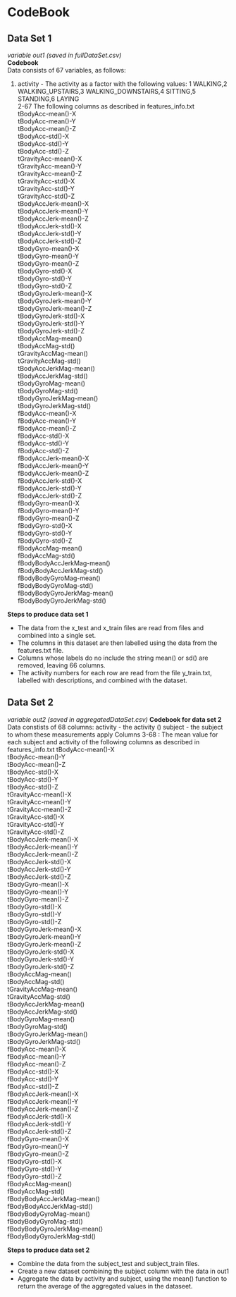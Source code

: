 CodeBook
======================

Data Set 1
-----------
*variable out1 (saved in fullDataSet.csv)*  
**Codebook**  
Data consists of 67 variables, as follows:  
1.	activity - The activity as a factor with the following values: 1 WALKING,2 WALKING_UPSTAIRS,3 WALKING_DOWNSTAIRS,4 SITTING,5 STANDING,6 LAYING  
2-67 The following columns as described in features_info.txt  
	tBodyAcc-mean()-X   
	tBodyAcc-mean()-Y  
	tBodyAcc-mean()-Z  
	tBodyAcc-std()-X  
	tBodyAcc-std()-Y  
	tBodyAcc-std()-Z  
	tGravityAcc-mean()-X  
	tGravityAcc-mean()-Y  
	tGravityAcc-mean()-Z  
	tGravityAcc-std()-X  
	tGravityAcc-std()-Y  
	tGravityAcc-std()-Z  
	tBodyAccJerk-mean()-X  
	tBodyAccJerk-mean()-Y  
	tBodyAccJerk-mean()-Z  
	tBodyAccJerk-std()-X  
	tBodyAccJerk-std()-Y  
	tBodyAccJerk-std()-Z  
	tBodyGyro-mean()-X  
	tBodyGyro-mean()-Y  
	tBodyGyro-mean()-Z   
	tBodyGyro-std()-X  
	tBodyGyro-std()-Y  
	tBodyGyro-std()-Z  
	tBodyGyroJerk-mean()-X  
	tBodyGyroJerk-mean()-Y  
	tBodyGyroJerk-mean()-Z  
	tBodyGyroJerk-std()-X  
	tBodyGyroJerk-std()-Y  
	tBodyGyroJerk-std()-Z  
	tBodyAccMag-mean()  
	tBodyAccMag-std()  
	tGravityAccMag-mean()  
	tGravityAccMag-std()  
	tBodyAccJerkMag-mean()  
	tBodyAccJerkMag-std()  
	tBodyGyroMag-mean()  
	tBodyGyroMag-std()  
	tBodyGyroJerkMag-mean()  
	tBodyGyroJerkMag-std()  
	fBodyAcc-mean()-X  
	fBodyAcc-mean()-Y  
	fBodyAcc-mean()-Z  
	fBodyAcc-std()-X  
	fBodyAcc-std()-Y  
	fBodyAcc-std()-Z  
	fBodyAccJerk-mean()-X  
	fBodyAccJerk-mean()-Y  
	fBodyAccJerk-mean()-Z  
	fBodyAccJerk-std()-X  
	fBodyAccJerk-std()-Y  
	fBodyAccJerk-std()-Z  
	fBodyGyro-mean()-X  
	fBodyGyro-mean()-Y  
	fBodyGyro-mean()-Z  
	fBodyGyro-std()-X  
	fBodyGyro-std()-Y  
	fBodyGyro-std()-Z  
	fBodyAccMag-mean()  
	fBodyAccMag-std()  
	fBodyBodyAccJerkMag-mean()  
	fBodyBodyAccJerkMag-std()  
	fBodyBodyGyroMag-mean()  
	fBodyBodyGyroMag-std()  
	fBodyBodyGyroJerkMag-mean()  
	fBodyBodyGyroJerkMag-std()  

**Steps to produce data set 1**  
- The data from the x_test and x_train files are read from files and combined into a single set.    
- The columns in this dataset are then labelled using the data from the features.txt file.    
- Columns whose labels do no include the string mean() or sd() are removed, leaving 66 columns.  
- The activity numbers for each row are read from the file y_train.txt, labelled with descriptions, and combined with the dataset.   


Data Set 2
------------
*variable out2 (saved in aggregatedDataSet.csv)*
**Codebook for data set 2**
Data constists of 68 columns:
activity - the activity ()
subject - the subject to whom these measurements apply
Columns 3-68 : The mean value for each subject and activity of the following columns as described in features_info.txt
	tBodyAcc-mean()-X  
	tBodyAcc-mean()-Y  
	tBodyAcc-mean()-Z  
	tBodyAcc-std()-X  
	tBodyAcc-std()-Y  
	tBodyAcc-std()-Z  
	tGravityAcc-mean()-X  
 	tGravityAcc-mean()-Y  
	tGravityAcc-mean()-Z  
	tGravityAcc-std()-X  
	tGravityAcc-std()-Y  
	tGravityAcc-std()-Z  
	tBodyAccJerk-mean()-X  
	tBodyAccJerk-mean()-Y  
	tBodyAccJerk-mean()-Z  
	tBodyAccJerk-std()-X  
	tBodyAccJerk-std()-Y  
	tBodyAccJerk-std()-Z  
	tBodyGyro-mean()-X  
	tBodyGyro-mean()-Y  
	tBodyGyro-mean()-Z  
	tBodyGyro-std()-X  
	tBodyGyro-std()-Y  
	tBodyGyro-std()-Z  
	tBodyGyroJerk-mean()-X  
	tBodyGyroJerk-mean()-Y  
	tBodyGyroJerk-mean()-Z  
	tBodyGyroJerk-std()-X  
	tBodyGyroJerk-std()-Y  
	tBodyGyroJerk-std()-Z  
	tBodyAccMag-mean()  
	tBodyAccMag-std()  
	tGravityAccMag-mean()  
	tGravityAccMag-std()  
	tBodyAccJerkMag-mean()  
	tBodyAccJerkMag-std()  
	tBodyGyroMag-mean()  
	tBodyGyroMag-std()  
	tBodyGyroJerkMag-mean()  
	tBodyGyroJerkMag-std()  
	fBodyAcc-mean()-X  
	fBodyAcc-mean()-Y  
	fBodyAcc-mean()-Z  
	fBodyAcc-std()-X  
	fBodyAcc-std()-Y  
	fBodyAcc-std()-Z  
	fBodyAccJerk-mean()-X  
	fBodyAccJerk-mean()-Y  
	fBodyAccJerk-mean()-Z  
	fBodyAccJerk-std()-X  
	fBodyAccJerk-std()-Y  
	fBodyAccJerk-std()-Z  
	fBodyGyro-mean()-X  
	fBodyGyro-mean()-Y  
	fBodyGyro-mean()-Z  
	fBodyGyro-std()-X  
	fBodyGyro-std()-Y  
	fBodyGyro-std()-Z  
	fBodyAccMag-mean()  
	fBodyAccMag-std()  
	fBodyBodyAccJerkMag-mean()  
	fBodyBodyAccJerkMag-std()  
	fBodyBodyGyroMag-mean()  
	fBodyBodyGyroMag-std()  
	fBodyBodyGyroJerkMag-mean()  
	fBodyBodyGyroJerkMag-std()  

**Steps to produce data set 2**
- Combine the data from the subject_test and subject_train files.  
- Create a new dataset combining the subject column with the data in out1 
- Aggregate the data by activity and subject, using the mean() function to return the average of the aggregated values in the dataseet.  
